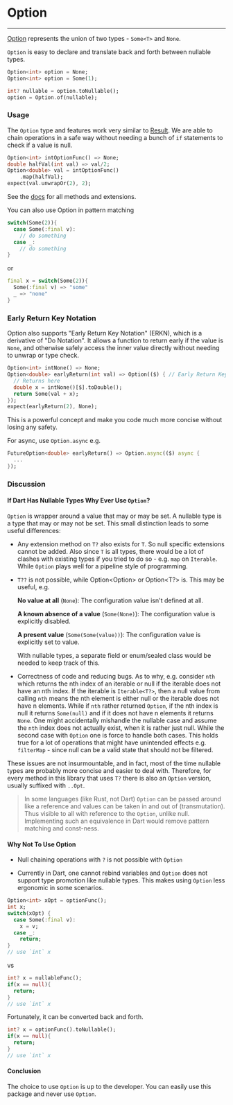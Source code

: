 # Option
***
[Option](https://pub.dev/documentation/rust/latest/rust/Option-class.html) represents the union of two types - `Some<T>` and `None`.

`Option` is easy to declare and translate back and forth between nullable types.
```dart
Option<int> option = None;
Option<int> option = Some(1);

int? nullable = option.toNullable();
option = Option.of(nullable);
```

### Usage
The `Option` type and features work very similar to [Result](../result/result.md). We are able to chain operations in a safe way without
needing a bunch of `if` statements to check if a value is null.

```dart
Option<int> intOptionFunc() => None;
double halfVal(int val) => val/2;
Option<double> val = intOptionFunc()
    .map(halfVal);
expect(val.unwrapOr(2), 2);
```
See the [docs](https://pub.dev/documentation/rust/latest/option/option-library.html) for all methods and extensions.

You can also use Option in pattern matching
```dart
switch(Some(2)){
  case Some(:final v):
    // do something
  case _:
    // do something
}
```
or
```dart
final x = switch(Some(2)){
  Some(:final v) => "some"
  _ => "none"
}
```

### Early Return Key Notation
Option also supports "Early Return Key Notation" (ERKN), which is a derivative of "Do Notation". It allows a 
function to return early if the value is `None`, and otherwise safely access the inner value directly without needing to unwrap or type check.
```dart
Option<int> intNone() => None;
Option<double> earlyReturn(int val) => Option(($) { // Early Return Key
  // Returns here
  double x = intNone()[$].toDouble();
  return Some(val + x);
});
expect(earlyReturn(2), None);
```
This is a powerful concept and make you code much more concise without losing any safety.

For async, use `Option.async` e.g.
```dart
FutureOption<double> earlyReturn() => Option.async(($) async {
  ...
});
```
### Discussion

#### If Dart Has Nullable Types Why Ever Use `Option`?

`Option` is wrapper around a value that may or may be set. A nullable type is a type that may or may not be set.
This small distinction leads to some useful differences:

- Any extension method on `T?` also exists for `T`. So null specific extensions cannot be added.
Also since `T` is all types, there would be a lot of clashes with existing types if you tried to
do so - e.g. `map` on `Iterable`. While `Option` plays well for a pipeline style of programming.

- `T??` is not possible, while Option<Option<T>> or Option<T?> is. This may be useful,
  e.g.

  **No value at all** (`None`): The configuration value isn't defined at all.

  **A known absence of a value** (`Some(None)`): The configuration value is explicitly disabled.

  **A present value** (`Some(Some(value))`): The configuration value is explicitly set to value.

  With nullable types, a separate field or enum/sealed class would be needed to keep track of this.

- Correctness of code and reducing bugs. As to why, e.g. consider `nth` which returns the nth index
of an iterable or null if the iterable does not have an nth index. 
If the iterable is `Iterable<T?>`, then a null value from calling `nth` means the nth element is 
either null or the iterable does not have n elements. While if `nth` rather returned `Option`,
if the nth index is null it returns `Some(null)` and if it does not have n elements it returns `None`.
One might accidentally mishandle the nullable case and assume the `nth` index does not actually exist,
when it is rather just null. While the second case with `Option` one is force to handle both cases.
This holds true for a lot of operations that might have unintended effects 
e.g. `filterMap` - since null can be a valid state that should not be filtered.

These issues are not insurmountable, and in fact, most of the time nullable types are probably more concise
and easier to deal with. Therefore, for every method in this library that uses `T?` there is also an `Option`
version, usually suffixed with `..Opt`.

> In some languages (like Rust, not Dart) `Option` can be passed around like a reference 
> and values can be taken in and out of (transmutation). Thus visible to all with reference 
> to the `Option`, unlike null. Implementing such an equivalence in Dart would remove pattern
> matching and const-ness.

#### Why Not To Use Option

- Null chaining operations with `?` is not possible with `Option`

- Currently in Dart, one cannot rebind variables and `Option` does not support type promotion like nullable types. 
This makes using `Option` less ergonomic in some scenarios.
```dart
Option<int> xOpt = optionFunc();
int x;
switch(xOpt) {
  case Some(:final v):
    x = v;
  case _:
    return;
}
// use `int` x
```
vs
```dart
int? x = nullableFunc();
if(x == null){
  return;
}
// use `int` x
```
Fortunately, it can be converted back and forth.
```dart
int? x = optionFunc().toNullable();
if(x == null){
  return;
}
// use `int` x
```

#### Conclusion

The choice to use `Option` is up to the developer. You can easily use this package and never use `Option`.